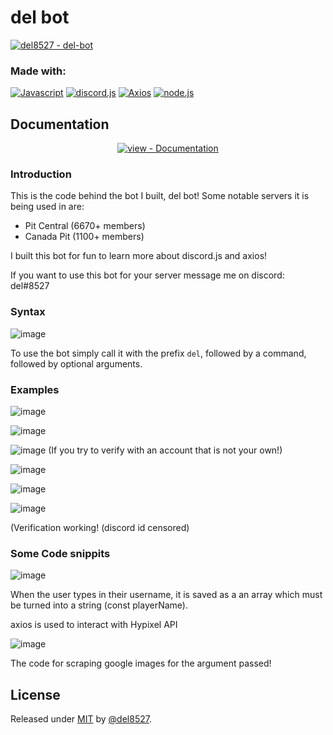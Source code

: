 # del bot

[![del8527 - del-bot](https://img.shields.io/static/v1?label=del8527&message=del-bot&color=956fd6&logo=github)](https://github.com/del8527/del-bot "Go to GitHub repo")

### Made with:
[![Javascript](https://img.shields.io/badge/Javascript-956fd6?style=for-the-badge)](https://https://www.javascript.com/)
[![discord.js](https://img.shields.io/badge/discord.js-956fd6?style=for-the-badge)](https://https://discord.js.org/#/)
[![Axios](https://img.shields.io/badge/Axios-956fd6?style=for-the-badge)](https://https://www.npmjs.com/package/axios)
[![node.js](https://img.shields.io/badge/node.js-956fd6?style=for-the-badge)](https://https://nodejs.org/en/)

## Documentation

<div align="center">

[![view - Documentation](https://img.shields.io/badge/view-Documentation-blue?style=for-the-badge)](/docs/ "Go to project documentation")
  
</div>

### Introduction
  
  This is the code behind the bot I built, del bot! Some notable servers it is being used in are:
  - Pit Central (6670+ members)
  - Canada Pit (1100+ members)

I built this bot for fun to learn more about discord.js and axios!

If you want to use this bot for your server message me on discord: del#8527

### Syntax

![image](https://user-images.githubusercontent.com/55643100/168500072-09ab4f51-8685-4c43-ac1b-0c93d9893021.png)

To use the bot simply call it with the prefix `del`, followed by a command, followed by optional arguments.

### Examples

![image](https://user-images.githubusercontent.com/55643100/168500163-e9d500b4-e73c-4589-880d-9d78f9f6c665.png)

![image](https://user-images.githubusercontent.com/55643100/168500460-636c762e-8ddd-441d-a308-17e895ba0aa8.png)

![image](https://user-images.githubusercontent.com/55643100/168500851-5319500a-8de9-45fc-9ab5-60cfc477f09f.png)
(If you try to verify with an account that is not your own!)

![image](https://user-images.githubusercontent.com/55643100/168500932-f3f9d069-ae3b-49be-984e-6f40e4ab4292.png)

![image](https://user-images.githubusercontent.com/55643100/168502022-a5896d97-e5ad-4edb-921f-4f02ffc51167.png)

![image](https://user-images.githubusercontent.com/55643100/168502001-5fb6a0c1-7046-4529-93f8-f2f41818ec16.png)

(Verification working! (discord id censored)


### Some Code snippits

![image](https://user-images.githubusercontent.com/55643100/168501199-a1b753e6-6c2b-42cb-8340-6df36bbd9014.png)

When the user types in their username, it is saved as a an array which must be turned into a string (const playerName).

axios is used to interact with Hypixel API

![image](https://user-images.githubusercontent.com/55643100/168501317-5d099b39-e030-4ce1-9061-485ca01f233a.png)

The code for scraping google images for the argument passed!



## License

Released under [MIT](/LICENSE) by [@del8527](https://github.com/del8527).
